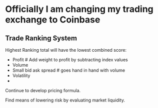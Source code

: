 # Officially I am changing my trading exchange to Coinbase


## Trade Ranking System

Highest Ranking total will have the lowest combined score:

* Profit # Add weight to profit by subtracting index values
* Volume
* Small bid ask spread  # goes hand in hand with volume
* Volatility
* 

Continue to develop pricing formula.

Find means of lowering risk by evaluating market liquidity. 


